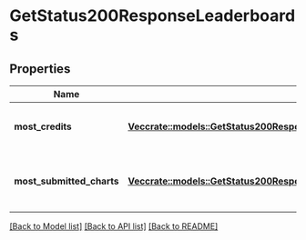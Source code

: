 # GetStatus200ResponseLeaderboards

## Properties

Name | Type | Description | Notes
------------ | ------------- | ------------- | -------------
**most_credits** | [**Vec<crate::models::GetStatus200ResponseLeaderboardsMostCreditsInner>**](get_status_200_response_leaderboards_mostCredits_inner.md) | Top agents with the most credits. | 
**most_submitted_charts** | [**Vec<crate::models::GetStatus200ResponseLeaderboardsMostSubmittedChartsInner>**](get_status_200_response_leaderboards_mostSubmittedCharts_inner.md) | Top agents with the most charted submitted. | 

[[Back to Model list]](../README.md#documentation-for-models) [[Back to API list]](../README.md#documentation-for-api-endpoints) [[Back to README]](../README.md)


